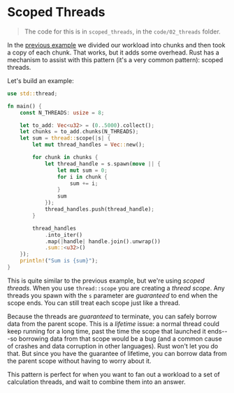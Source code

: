 # Scoped Threads

> The code for this is in `scoped_threads`, in the `code/02_threads` folder.

In the [previous example](./DividingWorkloads.md) we divided our workload into chunks and then took a copy of each chunk. That works, but it adds some overhead. Rust has a mechanism to assist with this pattern (it's a very common pattern): scoped threads.

Let's build an example:

```rust
use std::thread;

fn main() {
    const N_THREADS: usize = 8;

    let to_add: Vec<u32> = (0..5000).collect();
    let chunks = to_add.chunks(N_THREADS);
    let sum = thread::scope(|s| {
        let mut thread_handles = Vec::new();

        for chunk in chunks {
            let thread_handle = s.spawn(move || {
                let mut sum = 0;
                for i in chunk {
                    sum += i;
                }
                sum
            });
            thread_handles.push(thread_handle);
        }

        thread_handles
            .into_iter()
            .map(|handle| handle.join().unwrap())
            .sum::<u32>()
    });
    println!("Sum is {sum}");
}
```

This is quite similar to the previous example, but we're using *scoped threads*. When you use `thread::scope` you are creating a *thread scope*. Any threads you spawn with the `s` parameter are *guaranteed* to end when the scope ends. You can still treat each scope just like a thread.

Because the threads are *guaranteed* to terminate, you can safely borrow data from the parent scope. This is a *lifetime* issue: a normal thread could keep running for a long time, past the time the scope that launched it ends---so borrowing data from that scope would be a bug (and a common cause of crashes and data corruption in other languages). Rust won't let you do that. But since you have the guarantee of lifetime, you can borrow data from the parent scope without having to worry about it.

This pattern is perfect for when you want to fan out a workload to a set of calculation threads, and wait to combine them into an answer.